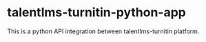 # talentlms-turnitin-python-app
This is a python API integration between talentlms-turnitin platform. 
